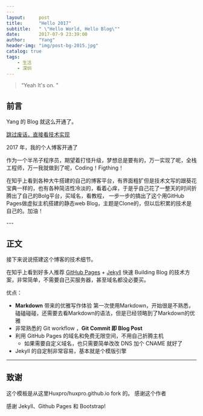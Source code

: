```yaml
---
---
layout:     post
title:      "Hello 2017"
subtitle:   " \"Hello World, Hello Blog\""
date:       2017-07-9 23:39:00
author:     "Yang"
header-img: "img/post-bg-2015.jpg"
catalog: true
tags:
    - 生活
    - 深圳
---
```


> “Yeah It's on. ”


## 前言

Yang 的 Blog 就这么开通了。

[跳过废话，直接看技术实现 ](#build) 



2017 年，我的个人博客开通了


作为一个半吊子程序员，期望着打怪升级，梦想总是要有的，万一实现了呢，全栈工程师，万一我就做到了呢，Coding！Figthing！

在知乎上看到各种大牛搭建的自己的博客平台，有界面粗犷但是技术文写的跟葵花宝典一样的，也有各种简洁性冷淡的，看着心痒，于是乎自己花了一整天的时间折腾出了自己的Bolg平台，买域名，看教程，
一步一步的搞出了这个用GitHub Pages做虚拟主机搭建的静态web Blog，主题是Clone的，但以后积累的技术是自己的。加油！


<p id = "build"></p>
---

## 正文

接下来说说搭建这个博客的技术细节。  

在知乎上看到好多人推荐 [GitHub Pages](https://pages.github.com/) + [Jekyll](http://jekyllrb.com/) 快速 Building Blog 的技术方案，非常简单，不需要自己买服务器，甚至域名都没必要买。

优点：

* **Markdown** 带来的优雅写作体验
  第一次使用Markdown，开始很是不熟悉，磕磕碰碰，还需要去看Markdown的语法，但是已经领略到了Markdown的优雅
* 非常熟悉的 Git workflow ，**Git Commit 即 Blog Post**
* 利用 GitHub Pages 的域名和免费无限空间，不用自己折腾主机
	* 如果需要自定义域名，也只需要简单改改 DNS 加个 CNAME 就好了 
* Jekyll 的自定制非常容易，基本就是个模版引擎


---

## 致谢

这个模板是从这里Huxpro/huxpro.github.io fork 的。 感谢这个作者

感谢 Jekyll、Github Pages 和 Bootstrap!
